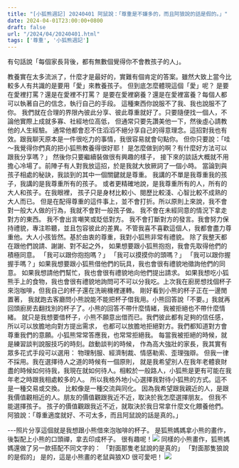 ```yaml
---
title: "[小狐熊週記] 20240401 阿鼠說：「尊重是不嫌多的，而且阿狼說的話是假的。」"
date: 2024-04-01T23:00:00+0800
draft: false
url: "/2024/04/20240401.html"
tags: ['尊重', '小狐熊週記']
---
```


有句話說「每個家長背後，都有無數個覺得你不會教孩子的人」。

教養實在太多流派了，什麼才是最好的，實難有個肯定的答案。雖然大致上當今比較多人有共識的是要用「愛」來教養孩子。
但到底怎麼體現這個「愛」呢？
是要在愛裡打罵？還是在愛裡不打罵？
是要在愛裡窮養？還是在愛裡富養？每個人都可以執著自己的信念，執行自己的手段。
這種東西你說服不了我、我也說服不了你。
我們就在合理的界限內彼此分享、彼此尊重就好了。只要隨便找一個人，不論他實際上成就多寡、社經地位高低，
但通常只要先讚美他一下，然後虛心請教他的人生經驗。
通常他都會忍不住滔滔不絕分享自己的得意理念。這招對我也有效。跟我聊天原本是一件很吃力的事情，我很容易就會句點你。
但你只要說：「哇～我覺得你們真的把小狐熊教養得很好耶！
是怎麼做到的啊？有什麼好方法可以跟我分享嗎？」
然後你只要繼續裝做很有興趣的樣子，
接下來的談話大概就不用擔心冷場了。前陣子有人對我放這招，於是我就大放厥詞了一個小時。
當論到與孩子相處的秘訣，我談到的其中一個關鍵就是尊重。
我講的不單是我尊重我的孩子，我講的是我尊重所有的孩子。
或者更精確地說，是我尊重所有的人，所有的大人和孩子。在我眼裡，
孩子只是身材比較小、閱歷比較淺、心智比較不成熟的大人而已。
但是在配得尊重的這件事上，並不會打折。所以原則上來說，我不會對一般大人做的行為，我就不會對一般孩子做。
我不會在未經同意的情況下拿走對方的東西。
我不會出言嘲笑或貶低對方。
我不會打斷對方的發言。我會努力保持禮貌，專注聆聽，並且包容彼此的差異。不管我喜不喜歡這個人，我都會盡力尊重他。大人小孩皆然。基於由衷的尊重，我對小狐熊非常有禮貌。
除了我整天都在跟他們說請、謝謝、對不起之外，
如果想要跟小狐熊抱抱，我會先取得他們的積極同意。
「我可以跟你抱抱嗎？」
「我可以摸摸你的頭嗎？」
「我可以跟你握握手嗎？」如果我想要跟小狐熊借他們的玩具，我也會很有禮貌地徵詢他們的同意。
如果我想請他們幫忙，我也會很有禮貌地向他們提出請求。
如果我想吃小狐熊手上的食物，我也會很有禮貌地詢問可不可以分我吃。上次我在廚房想找個杯子來泡咖啡，但我自己的杯子還在洗碗機裡運轉。
剛好看到小熊的杯子正在一邊閒置著，
我就跑去客廳問小熊說能不能把杯子借我用。小熊回答說「不要。」我就再回頭廚房去翻找別的杯子了。小熊的回答不帶什麼情緒，我被拒絕也不帶什麼情緒。
就只是我想要借杯子，小熊不願意出借而已。我們彼此都有足夠的信任感，
所以可以放膽地向對方提出需求，
也都可以放膽地拒絕對方。我們都知道對方會尊重我們的意願。小狐熊常常答應我，也常常拒絕我。
每當我被拒絕的時候，就是練習談判說服技巧的時刻。啟動談判的時候， 作為高大強壯的家長，我其實有眾多花式手段可以選用：
物理制服、經濟制裁、情感勒索、歪理強辯。
但我一律不採用。我在選擇待人之道的時候有一個原則，
就是我希望別人在我年老體衰財盡的時候如何待我，我現在就如何待人。相較於一般路人，小狐熊是更有可能在我年老之時跟我相處較多的人。
所以我格外地小心選擇我對待小狐熊的方式。這不是一種交易或交換。
比較像是一種交流與同化。
因為我希望跟我親近的人，是跟我價值觀相近的人。朋友的價值觀跟我近不近，取決於我怎麼選擇朋友。
但我不能選擇孩子。
孩子的價值觀跟我近不近，就取決於我日常拿什麼文化餵養他們。阿狼說：「尊重適度就好、不可太多，而且阿鼠說的話是真的。」

---照片分享這個就是我想跟小熊借來泡咖啡的杯子。 是狐熊媽媽拿小熊的畫作，後製配上小熊的口頭禪，拿去印成杯子。 很有趣呢！![](https://blogger.googleusercontent.com/img/a/AVvXsEiTUMkqBzsycYMe1WWj8T9huDzUdBGyMSlt5ZZ5iES_rdSMx9DPT6lHFlLQM8_xxOdEd7EfXrQJFqZcUBkXwy1Frj2g9SKjhQ2ld6-F0WiWpO0awtaVGGKhSuCSc2knvbI2yvDus5DexNbU6q5i53XrFH-Sd2CWV1z1uJaE86EwnU3GdC8VJCyoLEMPRBA)
同樣的小熊畫作，狐熊媽媽還做了另一款搭配不同文字的：
「對面那隻老鼠說的是真的」
「對面那隻狼說的是假的」
是的，這是小熊畫的老鼠與狼XD 很可愛吧！
![](https://blogger.googleusercontent.com/img/a/AVvXsEjhO_obWNbGntVmnukxFXUxTYiJxaz2Rxq0oBX5amXRo8y8ICHey9S7MmTQ3KXBAbYPgZFzewQ6W4kPxydYRyCkZOsFdYAMpGnVVHSkixcSeH-ZfGpAo1AizeXbfZMSGlZI-42Bbb9eSw0s7Hi4RwnINFjg7GcA8qbx30rGXvSD4Ld3PzoFPxsJmGQg4w8)





